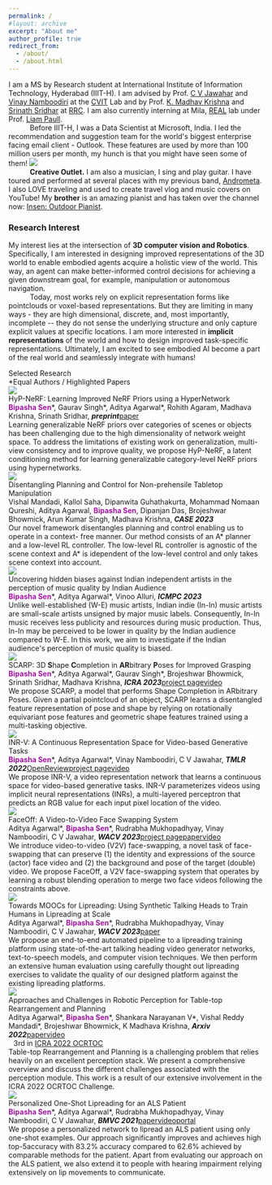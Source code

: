```yaml
---
permalink: /
#layout: archive
excerpt: "About me"
author_profile: true
redirect_from:
  - /about/
  - /about.html
---
```


<div hidden="hidden">
<script type="text/javascript" id="clustrmaps" src="//clustrmaps.com/map_v2.js?d=P0DmcjPhTVQDSVsO6eLpfLlblpD7aYEdFi8dEehI1TI&cl=ffffff&w=a"></script>
</div>

<span class="small_font">I am a MS by Research student at International Institute of Information Technology, Hyderabad (IIIT-H). I am advised by Prof. <a target="_blank" href="https://faculty.iiit.ac.in/~jawahar/">C V Jawahar</a> and <a target="_blank" href="https://vinaypn.github.io/">Vinay Namboodiri</a> at the <a target="_blank" href="https://cvit.iiit.ac.in/">CVIT</a> Lab and by Prof. <a target="_blank" href="https://www.iiit.ac.in/people/faculty/mkrishna/">K. Madhav Krishna</a> and <a target="_blank" href="https://cs.brown.edu/people/ssrinath/">Srinath Sridhar</a> at <a target="_blank" href="https://robotics.iiit.ac.in/">RRC</a>. I am also currently interning at Mila, <a target="_blank" href="https://montrealrobotics.ca/">REAL</a> lab under Prof. <a target="_blank" href="http://liampaull.ca/">Liam Paull</a>.
<br>&emsp;&emsp;&emsp;Before IIIT-H, I was a Data Scientist at Microsoft, India. I led the recommendation and suggestion team for the world's biggest enterprise facing email client - Outlook. These features are used by more than 100 million users per month, my hunch is that you might have seen some of them! <img class="tiny-emoji" with="18px" src="images/grin.svg">
<br>&emsp;&emsp;&emsp;<b>Creative Outlet.</b> I am also a musician, I sing and play guitar. I have toured and performed at several places with my previous band, <a target="_blank" href="https://www.facebook.com/AndroMetaBand">Andrometa</a>. I also LOVE traveling and used to create travel vlog and music covers on YouTube! My <b>brother</b> is an amazing pianist and has taken over the channel now: <a target="_blank" href="https://www.youtube.com/channel/UCU1TMnEt0J1UJZfMW1Gixgg?view_as=subscriber" target="_blank">Insen: Outdoor Pianist</a>. 

<h3>Research Interest</h3>

<span class="small_font">My interest lies at the intersection of <b>3D computer vision and Robotics</b>. Specifically, I am interested in designing improved representations of the 3D world to enable embodied agents acquire a holistic view of the world. This way, an agent can make better-informed control decisions for achieving a given downstream goal, for example, manipulation or autonomous navigation. <br>&emsp;&emsp;&emsp;Today, most works rely on explicit representation forms like pointclouds or voxel-based representations. But they are limiting in many ways - they are high dimensional, discrete, and, most importantly, incomplete -- they do not sense the underlying structure and only capture explicit values at specific locations. I am more interested in <b>implicit representations</b> of the world and how to design improved task-specific representations. Ultimately, I am excited to see embodied AI become a part of the real world and seamlessly integrate with humans!</span>

<div class="recent_updates">Selected Research</div>
<span style="font-size:14px">*Equal Authors / <span class="highlight">Highlighted Papers</span></span>

<div class="research-block highlight">
	<div class="left">
		<span class="research-img">
			<img src="/images/teasers/hypnerf.gif">
		</span>
	</div>
	<div class="right">
		<div class="title">HyP-NeRF: Learning Improved NeRF Priors using a HyperNetwork</div>
		<div class="sub-title"><b style="color:#a115a0">Bipasha Sen</b>*, Gaurav Singh*, Aditya Agarwal*, Rohith Agaram, Madhava Krishna, Srinath Sridhar, <i><b>preprint</b></i><a target="_blank" class="tab_paper" href="https://arxiv.org/abs/2306.06093">paper</a></div>
		<span class="research-text">
		Learning generalizable NeRF priors over categories of scenes or objects has been challenging due to the high dimensionality of network weight space. To address the limitations of existing work on generalization, multi-view consistency and to improve quality, we propose HyP-NeRF, a latent conditioning method for learning generalizable category-level NeRF priors using hypernetworks. 
		</span>
	</div>
</div>

<div class="research-block">
	<div class="left">
		<span class="research-img">
			<img src="/images/teasers/case2023.gif">
		</span>
	</div>
	<div class="right">
		<div class="title">Disentangling Planning and Control for Non-prehensile Tabletop Manipulation</div>
		<div class="sub-title">Vishal Mandadi, Kallol Saha, Dipanwita Guhathakurta, Mohammad Nomaan Qureshi, Aditya Agarwal, <b style="color:#a115a0">Bipasha Sen</b>,
Dipanjan Das, Brojeshwar Bhowmick, Arun Kumar Singh, Madhava Krishna, <i><b>CASE 2023</b></i></div>
		<span class="research-text">
		Our novel framework disentangles planning and control enabling us to operate in a context- free manner. Our method consists of an A* planner and a low-level RL controller. The low-level RL controller is agnostic of the scene context and A* is idependent of the low-level control and only takes scene context into account.
		</span>
	</div>
</div>

<div class="research-block">
	<div class="left">
		<span class="research-img">
			<img src="/images/teasers/indie-icmpc.jpg">
		</span>
	</div>
	<div class="right">
		<div class="title">Uncovering hidden biases against Indian independent artists in the perception of music quality by Indian
Audience</div>
		<div class="sub-title"><b style="color:#a115a0">Bipasha Sen</b>*, Aditya Agarwal*, Vinoo Alluri, <i><b>ICMPC 2023</b></i></div>
		<span class="research-text">
		Unlike well-established (W-E) music artists, Indian indie (In-In) music artists are small-scale artists unsigned by major music labels. Consequently, In-In music receives less publicity and resources during music production. Thus, In-In may be perceived to be lower in quality by the Indian audience compared to W-E. In this work, we aim to investigate if the Indian audience's perception of music quality is biased.
		</span>
	</div>
</div>

<div class="research-block highlight">
	<div class="left">
		<span class="research-img">
			<img src="/images/teasers/scarp_banner.gif">
		</span>
	</div>
	<div class="right">
		<div class="title">SCARP: 3D <b>S</b>hape <b>C</b>ompletion in <b>AR</b>bitrary <b>P</b>oses for Improved Grasping</div>
		<div class="sub-title"><b style="color:#a115a0">Bipasha Sen</b>*, Aditya Agarwal*, Gaurav Singh*, Brojeshwar Bhowmick, Srinath Sridhar, Madhava Krishna, <i><b>ICRA 2023</b></i><a target="_blank" class="tab_paper" href="https://bipashasen.github.io/scarp/">project page</a><a target="_blank" class="tab_paper" href="https://www.youtube.com/watch?v=o2PuRVZ3jJA">video</a></div>
		<span class="research-text">
		We propose SCARP, a model that performs Shape Completion in ARbitrary Poses. Given a partial pointcloud of an object, SCARP learns a disentangled feature representation of pose and shape by relying on rotationally equivariant pose features and geometric shape features trained using a multi-tasking objective. 
		</span>
	</div>
</div>

<div class="research-block highlight">
	<div class="left">
		<span class="research-img">
			<img src="/images/teasers/inr-v.gif">
		</span>
	</div>
	<div class="right">
		<div class="title">INR-V: A Continuous Representation Space for Video-based Generative Tasks</div>
		<div class="sub-title"><b style="color:#a115a0">Bipasha Sen</b>*, Aditya Agarwal*, Vinay Namboodiri, C V Jawahar, <i><b>TMLR 2022</b></i><a target="_blank"  class="tab_paper" href="https://openreview.net/forum?id=aIoEkwc2oB&referrer=%5BTMLR%5D(%2Fgroup%3Fid%3DTMLR)">OpenReview</a><a target="_blank" class="tab_paper" href="https://skymanaditya1.github.io/INRV/">project page</a><a target="_blank" class="tab_paper" href="https://youtu.be/ViIwnu5vcck">video</a></div>
		<span class="research-text">
		We propose INR-V, a video representation network that learns a continuous space for video-based generative tasks. INR-V parameterizes videos using implicit neural representations (INRs), a multi-layered perceptron that predicts an RGB value for each input pixel location of the video.
		</span>
	</div>
</div>

<div class="research-block">
	<div class="left">
		<span class="research-img">
			<img src="/images/teasers/faceoff.gif">
		</span>
	</div>
	<div class="right">
		<div class="title">FaceOff: A Video-to-Video Face Swapping System</div>
		<div class="sub-title">Aditya Agarwal*, <b style="color:#a115a0">Bipasha Sen</b>*, Rudrabha Mukhopadhyay, Vinay Namboodiri, C V Jawahar, <i><b>WACV 2023</b></i><a target="_blank" class="tab_paper"  href="https://openaccess.thecvf.com/content/WACV2023/html/Agarwal_FaceOff_A_Video-to-Video_Face_Swapping_System_WACV_2023_paper.html">project page</a><a target="_blank" class="tab_paper"  href="https://bipashasen.github.io/FaceOff">paper</a><a target="_blank" class="tab_paper" href="https://www.youtube.com/watch?v=3TCugwmMjzo&t=2s">video</a> </div>
		<span class="research-text">
		We introduce video-to-video (V2V) face-swapping, a novel task of face-swapping that can preserve (1) the identity and expressions of the source (actor) face video and (2) the background and pose of the target (double) video. We propose FaceOff, a V2V face-swapping system that operates by learning a robust blending operation to merge two face videos following the constraints above. 
		</span>
	</div>
</div>

<div class="research-block">
	<div class="left">
		<span class="research-img">
			<img src="/images/teasers/lipreading.gif">
		</span>
	</div>
	<div class="right">
		<div class="title">Towards MOOCs for Lipreading: Using Synthetic Talking Heads to Train Humans in Lipreading at Scale</div>
		<div class="sub-title">Aditya Agarwal*, <b style="color:#a115a0">Bipasha Sen</b>*, Rudrabha Mukhopadhyay, Vinay Namboodiri, C V Jawahar, <i><b>WACV 2023</b></i><a target="_blank" class="tab_paper" class="tab_paper" href="https://openaccess.thecvf.com/content/WACV2023/html/Agarwal_Towards_MOOCs_for_Lipreading_Using_Synthetic_Talking_Heads_To_Train_WACV_2023_paper.html">paper</a></div>
		<span class="research-text">
		We propose an end-to-end automated pipeline to a lipreading training platform using state-of-the-art talking heading video generator networks, text-to-speech models, and computer vision techniques. We then perform an extensive human evaluation using carefully thought out lipreading exercises to validate the quality of our designed platform against the existing lipreading platforms. 
		</span>
	</div>
</div>


<div class="research-block">
	<div class="left">
		<span class="research-img">
			<img src="/images/teasers/ocrtoc.gif">
		</span>
	</div>
	<div class="right">
		<div class="title">Approaches and Challenges in Robotic Perception for Table-top Rearrangement and Planning</div>
		<div class="sub-title">Aditya Agarwal*, <b style="color:#a115a0">Bipasha Sen</b>*, Shankara Narayanan V*, Vishal Reddy Mandadi*, Brojeshwar Bhowmick, K Madhava Krishna, <i><b>Arxiv 2022</b></i><a target="_blank" class="tab_paper" href="https://arxiv.org/abs/2205.04090">paper</a><a target="_blank" class="tab_paper" href="https://youtu.be/GrOXEmwzxlA">video</a></div>
		<div class="win"><img src="images/trophy-icon.webp" width="10px">3rd in <a class="prize" href="https://rpal.cse.usf.edu/rgmc_icra2022/">ICRA 2022 OCRTOC</a></div>
		<span class="research-text">
		Table-top Rearrangement and Planning is a challenging problem that relies heavily on an excellent perception stack. We present a comprehensive overview and discuss the different challenges associated with the perception module. This work is a result of our extensive involvement in the ICRA 2022 OCRTOC Challenge.
		</span>
	</div>
</div>

<div class="research-block">
	<div class="left">
		<span class="research-img">
			<img src="/images/teasers/personalized.gif">
		</span>
	</div>
	<div class="right">
		<div class="title">Personalized One-Shot Lipreading for an ALS Patient</div>
		<div class="sub-title"><b style="color:#a115a0">Bipasha Sen</b>*, Aditya Agarwal*, Rudrabha Mukhopadhyay, Vinay Namboodiri, C V Jawahar, <i><b>BMVC 2021</b></i><a class="tab_paper" target="_blank" href="https://www.bmvc2021-virtualconference.com/assets/papers/1468.pdf">paper</a><a target="_blank"  class="tab_paper" href="https://youtu.be/_famGVaem-8">video</a><a target="_blank"  class="tab_paper" href="http://bhaasha.iiit.ac.in/lipwav">portal</a></div>
		<span class="research-text">
		We propose a personalized network to lipread an ALS patient using only one-shot examples. Our approach significantly improves and achieves high top-5accuracy with 83.2% accuracy compared to 62.6% achieved by comparable methods for the patient. Apart from evaluating our approach on the ALS patient, we also extend it to people with hearing impairment relying extensively on lip movements to communicate.
		</span>
	</div>
</div>

